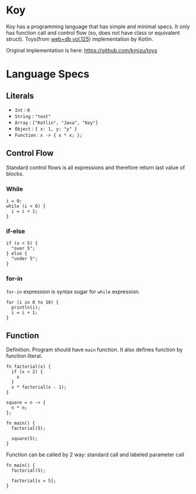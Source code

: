 # Koy

Koy has a programming language that has simple and minimal specs. It only has function call and control flow (so, does not have class or equivalent struct).
Toys(from [web+db vol.125](https://gihyo.jp/magazine/wdpress/archive/2021/vol125)) implementation by Kotlin.

Original implementation is here: https://github.com/kmizu/toys

# Language Specs
## Literals
- `Int` : `0`
- `String` : `"text"`
- `Array` : `["Kotlin", "Java", "Koy"]`
- `Object` : `{ x: 1, y: "y" }`
- `Function` : `x -> { x * x; };`

## Control Flow
Standard control flows is all expressions and therefore return last value of blocks.
### While
```
i = 0;
while (i < 0) {
  i = i + 1;
}
```

### if-else
```
if (x < 5) {
  "over 5";
} else {
  "under 5";
}
```

### for-in
`for-in` expression is syntax sugar for `while` expression.
```
for (i in 0 to 10) {
  println(i);
  i = i + 1;
} 
```

## Function
Definition. Program should have `main` function. It also defines function by function literal.
```
fn factorial(x) {
  if (x < 2) {
    x
  }
  x * factorial(x - 1);
}

square = n -> {
  n * n;
};

fn main() {
  factorial(5);
  
  square(5);
}
```

Function can be called by 2 way: standard call and labeled parameter call 
```
fn main() {
  factorial(5);
  
  factorial[x = 5];
}
```
